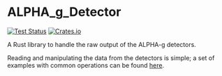 # ALPHA_g_Detector

[![Test Status](https://github.com/ALPHA-g-Experiment/alpha-g/actions/workflows/rust.yml/badge.svg)](https://github.com/ALPHA-g-Experiment/alpha-g/actions/workflows/rust.yml)
[![Crates.io](https://img.shields.io/crates/v/alpha_g_detector?labelColor=383f47)](https://crates.io/crates/alpha_g_detector)

A Rust library to handle the raw output of the ALPHA-g detectors.

Reading and manipulating the data from the detectors is simple; a set of
examples with common operations can be found
[here](https://github.com/ALPHA-g-Experiment/alpha-g/tree/main/detector/examples).
